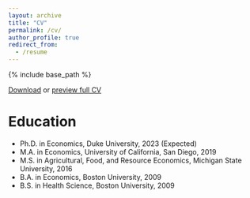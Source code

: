 ```yaml
---
layout: archive
title: "CV"
permalink: /cv/
author_profile: true
redirect_from:
  - /resume
---
```


{% include base_path %}

[Download](https://adamsoliman.github.io/files/AdamSolimanCV.pdf) or [preview full CV](https://docs.google.com/viewer?url=https://adamsoliman.github.io/files/AdamSolimanCV.pdf)

Education
======
* Ph.D. in Economics, Duke University, 2023 (Expected)
* M.A. in Economics, University of California, San Diego, 2019
* M.S. in Agricultural, Food, and Resource Economics, Michigan State University, 2016
* B.A. in Economics, Boston University, 2009 
* B.S. in Health Science, Boston University, 2009


